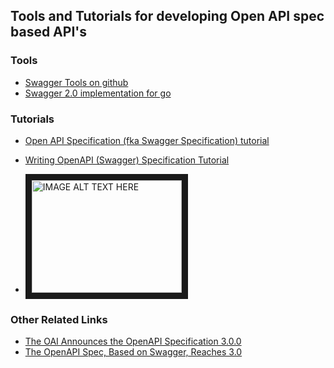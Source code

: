 ## Tools and Tutorials for developing Open API spec based API's

### Tools
* [Swagger Tools on github](https://github.com/swagger-api/swagger.io/blob/wordpress//tools/index.md)
* [Swagger 2.0 implementation for go](https://github.com/go-swagger/go-swagger)

### Tutorials
* [Open API Specification (fka Swagger Specification) tutorial](https://gist.github.com/arno-di-loreto/5a3df2250721fb154060)
* [Writing OpenAPI (Swagger) Specification Tutorial](https://apihandyman.io/writing-openapi-swagger-specification-tutorial-part-1-introduction/)

* []()<a href="http://www.youtube.com/watch?feature=player_embedded&v=GE3QT05hWs4
" target="_blank"><img src="http://img.youtube.com/vi/YOUTUBE_VIDEO_ID_HERE/0.jpg" 
alt="IMAGE ALT TEXT HERE" width="240" height="180" border="10" /></a>

### Other Related Links
* [The OAI Announces the OpenAPI Specification 3.0.0](https://www.openapis.org/blog/2017/07/26/the-oai-announces-the-openapi-specification-3-0-0)
* [The OpenAPI Spec, Based on Swagger, Reaches 3.0](https://www.infoq.com/news/2017/01/openapi-3)
